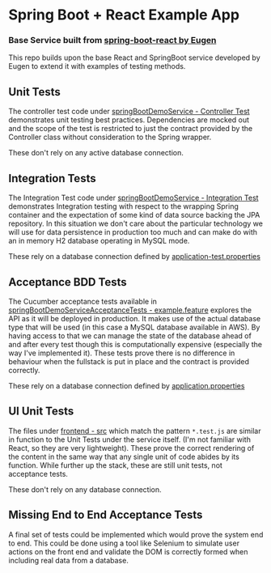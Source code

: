 # Spring Boot + React Example App

### Base Service built from [spring-boot-react by Eugen](https://github.com/eugenp/tutorials/tree/master/spring-boot-modules/spring-boot-react)

This repo builds upon the base React and SpringBoot service developed by Eugen to extend it with examples of testing
methods.

## Unit Tests

The controller test code
under [springBootDemoService - Controller Test](springBootDemoService/src/test/java/com/bellj/springBootDemoService/controller/ClientsControllerTest.java)
demonstrates unit testing best practices.
Dependencies are mocked out and the scope of the test is restricted to just the contract provided by the Controller
class without consideration to the Spring wrapper.

These don't rely on any active database connection.

## Integration Tests

The Integration Test code
under [springBootDemoService - Integration Test](springBootDemoService/src/test/java/com/bellj/springBootDemoService/SpringBootDemoServiceIntegrationTests.java)
demonstrates Integration testing with respect to the wrapping Spring container and the expectation of some kind of data
source backing the JPA repository.
In this situation we don't care about the particular technology we will use for data persistence in production too much
and can make do with an in memory H2 database operating in MySQL mode.

These rely on a database connection defined by [application-test.properties](springBootDemoService/src/test/resources/application-test.properties)

## Acceptance BDD Tests

The Cucumber acceptance tests available
in [springBootDemoServiceAcceptanceTests - example.feature](springBootDemoServiceAcceptanceTests/src/test/resources/features/example.feature)
explores the API as it will be deployed in production.
It makes use of the actual database type that will be used (in this case a MySQL database available in AWS). By having
access to that we can manage the state of the database ahead of and after every test though this is computationally
expensive (especially the way I've implemented it).
These tests prove there is no difference in behaviour when the fullstack is put in place and the contract is provided
correctly.

These rely on a database connection defined by [application.properties](springBootDemoService/src/main/resources/application.properties)

## UI Unit Tests

The files under [frontend - src](frontend/src) which match the pattern ```*.test.js``` are similar in function to the
Unit Tests under the service itself. (I'm not familiar with React, so they are very lightweight).
These prove the correct rendering of the content in the same way that any single unit of code abides by its function.
While further up the stack, these are still unit tests, not acceptance tests.

These don't rely on any database connection.

## Missing End to End Acceptance Tests

A final set of tests could be implemented which would prove the system end to end. This could be done using a tool like
Selenium to simulate user actions on the front end and validate the DOM is correctly formed when including real data
from a database.


